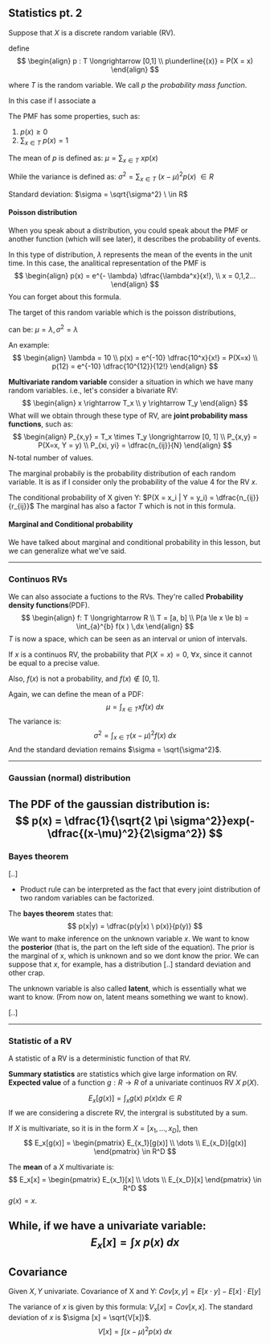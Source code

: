 ## Statistics pt. 2
Suppose that $X$ is a discrete random variable (RV).

define 
$$
\begin{align}
p : T \longrightarrow [0,1]
\\ p\underline{(x)} = P(X = x)
\end{align}
$$

where $T$ is the random variable.
We call $p$ the _probability mass function_. 

In this case if I associate a 

The PMF has some properties, such as:
1. $p(x) \ge 0$
2. $\sum_{x \in T} \ { p (x)} = 1$

The mean of $p$ is defined as: 
$\mu = \sum_{x \in T} \ x p(x)$

While the variance is defined as:
$\sigma^2  = \sum_{x \in T} \ {(x - \mu)}^2 p(x) \ \in R$

Standard deviation:
$\sigma = \sqrt{\sigma^2} \ \in R$

#### Poisson distribution
When you speak about a distribution, you could speak about the PMF or another function (which will see later), it describes the probability of events. 

In this type of distribution, $\lambda$ represents the mean of the events in the unit time. 
In this case, the analitical representation of the PMF is
$$
\begin{align}
p(x) = e^{- \lambda} \dfrac{\lambda^x}{x!}, \\ x = 0,1,2...
\end{align}
$$
You can forget about this formula. 

The target of this random variable which is the poisson distributions, 

can be:
$\mu = \lambda, \sigma^2 = \lambda$

An example:
$$
\begin{align}
\lambda = 10
\\ p(x) = e^{-10} \dfrac{10^x}{x!} = P(X=x)
\\ p(12) = e^{-10} \dfrac{10^{12}}{12!}
\end{align}
$$

__Multivariate random variable__ consider a situation in which we have many random variables.
i.e., let's consider a bivariate RV:
$$
\begin{align}
x \rightarrow T_x
\\ y \rightarrow T_y
\end{align}
$$
What will we obtain through these type of RV, are __joint probability mass functions__, such as:
$$
\begin{align}
P_{x,y} = T_x \times T_y \longrightarrow [0, 1] 
\\ P_{x,y} = P(X=x, Y = y) 
\\ P_{xi, yi} = \dfrac{n_{ij}}{N} 
\end{align}
$$
N-total number of values. 

The marginal probabily is the probability distribution of each random variable. 
It is as if I consider only the probability of the value 4 for the RV $x$. 

The conditional probability of  X given Y:
$P(X = x_i | Y = y_i)  = \dfrac{n_{ij}}{r_{ij}}$
The marginal has also a factor $T$ which is not in this formula.

#### Marginal and Conditional probability
We have talked about marginal and conditional probability in this lesson, but we can generalize what we've said.

----------------
### Continuos RVs
We can also associate a fuctions to the RVs. They're called __Probability density functions__(PDF).
$$
\begin{align}
f: T \longrightarrow R
\\ T = [a, b]
\\ P(a \le x \le b) = \int_{a}^{b} f(x ) \,dx 
\end{align}
$$
$T$ is now a space, which can be seen as an interval or union of intervals.

If $x$ is a continuos RV, the probability that $P(X = x) = 0, \ \forall x$, since it cannot be equal to a precise value. 

Also, $f(x)$ is not a probability, and $f(x) \notin [0,1]$.

Again, we can define the mean of a PDF:
$$
\mu = \int_{x \in T}{x f(x) \ dx}
$$
The variance is:
$$
\sigma^2 = \int_{x \in T}{(x - \mu)^2f(x) \ dx}
$$
And the standard deviation remains $\sigma = \sqrt{\sigma^2}$.

-------------
### Gaussian (normal) distribution
The PDF of the gaussian distribution is:
$$
p(x) = \dfrac{1}{\sqrt{2 \pi \sigma^2}}exp(-\dfrac{(x-\mu)^2}{2\sigma^2})
$$
 ----------------
### Bayes theorem

[..]


- Product rule can be interpreted as the fact that every joint distribution of two random variables can be factorized.

The __bayes theorem__ states that:
$$
p(x|y) = \dfrac{p(y|x) \ p(x)}{p(y)}
$$
We want to make inference on the unknown variable $x$. We want to know the **posterior** (that is, the part on the left side of the equation). 
The prior is the marginal of x, which is unknown and so we dont know the prior.
We can suppose that $x$, for example, has a distribution [..] standard deviation and other crap. 

The unknown variable is also called __latent__, which is essentially what we want to know. (From now on, latent means something we want to know).

[..]

---------
### Statistic of a RV
A statistic of a RV is a deterministic function of that RV. 

__Summary statistics__ are statistics which give large information on RV.
__Expected value__ of a function $g : R \longrightarrow R$ of a univariate continuos RV $X \ p(X)$.

$$
E_x[g(x)] = \int_{x} g(x) \ p(x) dx \in R
$$
If we are considering a discrete RV, the intergral is substituted by a sum. 

If $X$ is multivariate, so it is in the form $X = [x_1, \dots , x_D]$, then
$$
E_x[g(x)] = \begin{pmatrix}
E_{x_1}[g(x)]
\\ \dots \\
E_{x_D}[g(x)]
\end{pmatrix}
\in R^D
$$

The __mean__ of a $X$ multivariate  is:
$$
E_x[x] = \begin{pmatrix}
E_{x_1}[x]
\\ \dots \\
E_{x_D}[x]
\end{pmatrix}
\in R^D
$$
$g(x) = x$. 

While, if we have a univariate variable:
$$
E_x[x] = \int_{}^{} x \ p(x) \ dx
$$
---------
## Covariance
Given $X,Y$ univariate. 
Covariance of X and Y:
$Cov[x, y] = E[x \cdot y] - E[x] \cdot E[y]$

The variance of $x$ is given by this formula: $V_x[x] = Cov[x,x]$.
The standard deviation of $x$ is $\sigma [x] = \sqrt{V[x]}$.
$$
V[x] = \int{}{}(x-\mu)^2 p(x) \ dx
$$
$$
$$